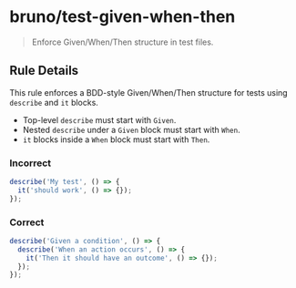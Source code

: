 # bruno/test-given-when-then

> Enforce Given/When/Then structure in test files.

## Rule Details

This rule enforces a BDD-style Given/When/Then structure for tests using `describe` and `it` blocks.

- Top-level `describe` must start with `Given`.
- Nested `describe` under a `Given` block must start with `When`.
- `it` blocks inside a `When` block must start with `Then`.

### Incorrect

```javascript
describe('My test', () => {
  it('should work', () => {});
});
```

### Correct

```javascript
describe('Given a condition', () => {
  describe('When an action occurs', () => {
    it('Then it should have an outcome', () => {});
  });
});
```
